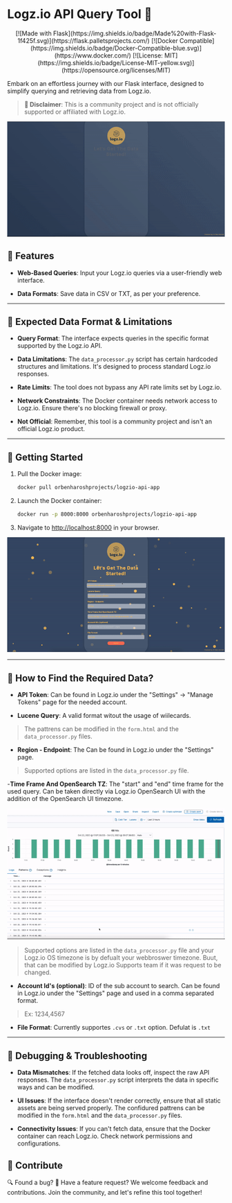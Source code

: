 # Logz.io API Query Tool 🚀
<div align="center">
[![Made with Flask](https://img.shields.io/badge/Made%20with-Flask-1f425f.svg)](https://flask.palletsprojects.com/)
[![Docker Compatible](https://img.shields.io/badge/Docker-Compatible-blue.svg)](https://www.docker.com/)
[![License: MIT](https://img.shields.io/badge/License-MIT-yellow.svg)](https://opensource.org/licenses/MIT)
</div>

Embark on an effortless journey with our Flask interface, designed to simplify querying and retrieving data from Logz.io.

> **🚫 Disclaimer**: This is a community project and is not officially supported or affiliated with Logz.io.

<div align="center">
  
![App Preview](images/appPreview.gif)

</div>

## 📌 Features

- **Web-Based Queries**: Input your Logz.io queries via a user-friendly web interface.
  
- **Data Formats**: Save data in CSV or TXT, as per your preference.

---

## 🔧 Expected Data Format & Limitations

- **Query Format**: The interface expects queries in the specific format supported by the Logz.io API.

- **Data Limitations**: The `data_processor.py` script has certain hardcoded structures and limitations. It's designed to process standard Logz.io responses.

- **Rate Limits**: The tool does not bypass any API rate limits set by Logz.io.

- **Network Constraints**: The Docker container needs network access to Logz.io. Ensure there's no blocking firewall or proxy.

- **Not Official**: Remember, this tool is a community project and isn't an official Logz.io product.

---

## 🚀 Getting Started

1. Pull the Docker image:
   ```bash
   docker pull orbenharoshprojects/logzio-api-app
   ```

2. Launch the Docker container:
   ```bash
   docker run -p 8000:8000 orbenharoshprojects/logzio-api-app
   ```

3. Navigate to [http://localhost:8000](http://localhost:8000) in your browser.

<div align="center">

![GetData Preview](images/success.gif)

</div>

---

## 🧐  How to Find the Required Data?
- **API Token**: Can be found in Logz.io under the "Settings" -> "Manage Tokens" page for the needed account. 

- **Lucene Query**: A valid format witout the usage of wiilecards. 
>The pattrens can be modified in the `form.html` and the `data_processor.py` files.

- **Region - Endpoint**: The Can be found in Logz.io under the "Settings" page. 
>Supported options are listed in the `data_processor.py` file.

-**Time Frame And OpenSearch TZ**: The "start" and "end" time frame for the used query. Can be taken directly via Logz.io OpenSearch UI with the addition of the OpenSearch UI timezone.

<div align="center">

![GetData Preview](images/getdata.gif)

</div>

>Supported options are listed in the `data_processor.py` file and your Logz.io OS timezone is by defualt your webbroswer timezone. Buut, that can be modified by Logz.io Supports team if it was request to be changed.

- **Account Id's (optional)**: ID of the sub account to search. Can be found in Logz.io under the "Settings" page and used in a comma separated format.
>Ex: 1234,4567

- **File Format**: Currently supportes `.cvs` or `.txt` option. Defulat is `.txt` 

---

## 🐞 Debugging & Troubleshooting

- **Data Mismatches**: If the fetched data looks off, inspect the raw API responses. The `data_processor.py` script interprets the data in specific ways and can be modified.

- **UI Issues**: If the interface doesn't render correctly, ensure that all static assets are being served properly. The confidured pattrens can be modified in the `form.html` and the `data_processor.py` files. 

- **Connectivity Issues**: If you can't fetch data, ensure that the Docker container can reach Logz.io. Check network permissions and configurations.


## 🤲 Contribute

🔍 Found a bug? 🌟 Have a feature request? We welcome feedback and contributions. Join the community, and let's refine this tool together!
